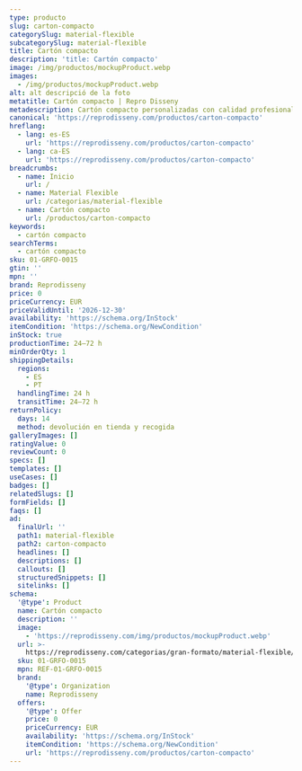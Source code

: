 ```yaml
---
type: producto
slug: carton-compacto
categorySlug: material-flexible
subcategorySlug: material-flexible
title: Cartón compacto
description: 'title: Cartón compacto'
image: /img/productos/mockupProduct.webp
images:
  - /img/productos/mockupProduct.webp
alt: alt descripció de la foto
metatitle: Cartón compacto | Repro Disseny
metadescription: Cartón compacto personalizadas con calidad profesional en Cataluña.
canonical: 'https://reprodisseny.com/productos/carton-compacto'
hreflang:
  - lang: es-ES
    url: 'https://reprodisseny.com/productos/carton-compacto'
  - lang: ca-ES
    url: 'https://reprodisseny.com/productos/carton-compacto'
breadcrumbs:
  - name: Inicio
    url: /
  - name: Material Flexible
    url: /categorias/material-flexible
  - name: Cartón compacto
    url: /productos/carton-compacto
keywords:
  - cartón compacto
searchTerms:
  - cartón compacto
sku: 01-GRFO-0015
gtin: ''
mpn: ''
brand: Reprodisseny
price: 0
priceCurrency: EUR
priceValidUntil: '2026-12-30'
availability: 'https://schema.org/InStock'
itemCondition: 'https://schema.org/NewCondition'
inStock: true
productionTime: 24–72 h
minOrderQty: 1
shippingDetails:
  regions:
    - ES
    - PT
  handlingTime: 24 h
  transitTime: 24–72 h
returnPolicy:
  days: 14
  method: devolución en tienda y recogida
galleryImages: []
ratingValue: 0
reviewCount: 0
specs: []
templates: []
useCases: []
badges: []
relatedSlugs: []
formFields: []
faqs: []
ad:
  finalUrl: ''
  path1: material-flexible
  path2: carton-compacto
  headlines: []
  descriptions: []
  callouts: []
  structuredSnippets: []
  sitelinks: []
schema:
  '@type': Product
  name: Cartón compacto
  description: ''
  image:
    - 'https://reprodisseny.com/img/productos/mockupProduct.webp'
  url: >-
    https://reprodisseny.com/categorias/gran-formato/material-flexible/carton-compacto
  sku: 01-GRFO-0015
  mpn: REF-01-GRFO-0015
  brand:
    '@type': Organization
    name: Reprodisseny
  offers:
    '@type': Offer
    price: 0
    priceCurrency: EUR
    availability: 'https://schema.org/InStock'
    itemCondition: 'https://schema.org/NewCondition'
    url: 'https://reprodisseny.com/productos/carton-compacto'
---
```



